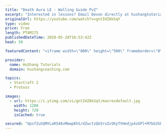 ```yaml
---
title: "Death Aura LE - Walling Guide PvZ"
excerpt: "Interested in lessons? Email Devon directly at hushangtutorials@outlook.com ------------------------------------------------------------------------------------------------------- Want to support HuShang Tutorials directly? Patreon is a website where you can contribute a monthly donation that will help"
originalUrl: https://youtube.com/watch?v=gntIHZ8kSqY
type: video
price: Free
length: PT4M17S
publishedDateTime: 2020-05-28T16:53:42Z
heat: 50

featuredContent: "<iframe width=\"800\" height=\"500\" frameborder=\"0\" src=\"https://www.youtube.com/embed/gntIHZ8kSqY\" allow=\"accelerometer; autoplay; encrypted-media; gyroscope; picture-in-picture\" allowfullscreen></iframe>"

provider:
  name: HuShang Tutorials
  domain: hushangcoaching.com

topics:
  - StarCraft 2
  - Protoss

images:
  - url: https://i.ytimg.com/vi/gntIHZ8kSqY/maxresdefault.jpg
    width: 1280
    height: 720
    isCached: true

secured: "UpsfZuSQMYLaR546vMmwpKhS/dZwctzQU3roZvSKyTVHedjp4zGPl+M7bG3SPpWq2+P5Is9ffUznkAFRTjNcP0yUZp1dYDIpIdmhlsvLMBXlbtCUiU+BCbB0tvX5iD518MuB4SKjZpjrMFBeK5A5AJPtGVKwPE1aN0JPFZZ6TS2yEYebt7KBWRBpK4gdp96ofx8bqJdXSEeGpZOvM/17Z1jU099lU/GK89mbnnh0S640Qz1CPNWUfbjlV9UZs08DaPfT9tQ51istsRoKl/4rX3yAd7fqFQ4mt2tUXEC2Zx/CrimjZHwIw2utDLPi+06yhBQmk9CUpQ5tSka5nUhMTzUMlxdNJwAsT0lvq7ZYhzOGDIhwV052mH6t+gHoADSCiD//DXVjkVGg+mIr/bzmy+VGNnsQsWLBdD/wNZfj/h4=;LeU4/cMXJw4dcmI3E8f1wg=="
---
```


